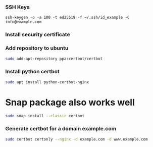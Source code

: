 ### SSH Keys

```shell
ssh-keygen -o -a 100 -t ed25519 -f ~/.ssh/id_example -C info@example.com
```

### Install security certificate

### Add repository to ubuntu
```bash
sudo add-apt-repository ppa:certbot/certbot
```

### Install python certbot
```bash
sudo apt install python-certbot-nginx
```

# Snap package also works well
```bash
sudo snap install --classic certbot
```

### Generate certbot for a domain example.com 
```bash
sudo certbot certonly --nginx -d example.com -d www.example.com
```

